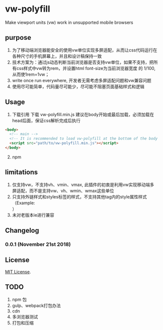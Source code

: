 # vw-polyfill
Make viewport units (vw) work in unsupported mobile browsers

## purpose
  1. 为了移动端浏览器能安全的使用vw单位实现多屏适配，从而让css代码运行在各种尺寸的手机屏幕上，并且和设计稿保持一致
  2. 技术方案为：通过js动态判断当前浏览器是否支持vw单位，如果不支持，把所有css样式中vw转为rem，并设置html font-size为当前浏览器宽度
  的 1/100, 从而使1rem=1vw；
  3. write once run everywhere, 开发者无需考虑多屏适配问题和vw兼容问题
  4. 使用尽可能简单，代码量尽可能少，尽可能不阻塞页面基础样式和逻辑

## Usage 
  1. 下载引用
    下载 vw-polyfill.min.js
    建议在body开始或最后加载，必须加载在head后面，保证css解析完成后执行
    
```html
<body>
  <!-- main -->
  <!-- It is recommended to load vw-polyfill at the bottom of the body tag -->
  <script src="path/to/vw-polyfill.min.js"></script>
</body>
```
    
  2. npm 

  
## limitations
  1. 仅支持vw，不支持vh、vmin、vmax, 此插件的初衷是利用vw实现移动端多屏适配，而不是支持vw、vh、wmin、wmax这些单位
  2. 只支持外链样式和styles标签的样式，不支持其他tag内的style属性样式（Example: <div style="width: 100vw">）
  3. 未对老版本ie进行兼容


## Changelog

### 0.0.1 (November 21st 2018) ###


## License

[MIT License](http://opensource.org/licenses/mit-license).

## TODO
  1. npm 包
  2. gulp、webpack打包办法
  3. cdn
  4. 多浏览器测试
  5. 打包和压缩
